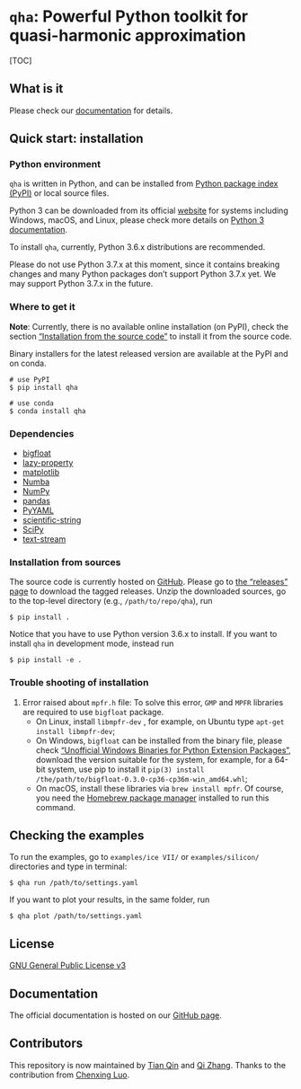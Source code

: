 # `qha`: Powerful Python toolkit for quasi-harmonic approximation

[TOC]

## What is it

Please check our [documentation](https://mineralscloud.github.io/qha/) for details.

## Quick start: installation

### Python environment

`qha` is written in Python, and can be installed from [Python package index (PyPI)](https://pypi.org/search/?q=qha) or local source files. 

Python 3 can be downloaded from its official [website](https://www.python.org/) for systems including Windows, macOS, and Linux,
please check more details on [Python 3 documentation](https://docs.python.org/3/using/index.html).

To install `qha`, currently, Python 3.6.x distributions are recommended.

Please do not use Python 3.7.x at this moment, since it contains breaking changes and many Python packages don’t support Python 3.7.x yet. We may support Python 3.7.x in the future. 

### Where to get it

**Note**: Currently, there is no available online installation (on PyPI), check the section [“Installation from the source code”](#installation-from-sources) to install it from the source code.

Binary installers for the latest released version are available at the PyPI and on conda.

```shell
# use PyPI
$ pip install qha
```

```shell
# use conda
$ conda install qha
```

### Dependencies

- [bigfloat](https://pypi.python.org/pypi/bigfloat)
- [lazy-property](https://github.com/jackmaney/lazy-property)
- [matplotlib](https://matplotlib.org)
- [Numba](http://numba.pydata.org)
- [NumPy](http://www.numpy.org)
- [pandas](https://pandas.pydata.org)
- [PyYAML](http://pyyaml.org)
- [scientific-string](https://github.com/singularitti/scientific-string)
- [SciPy](https://www.scipy.org)
- [text-stream](https://github.com/singularitti/text-stream)

### Installation from sources

The source code is currently hosted on [GitHub](https://github.com/MineralsCloud/qha). Please go to [the “releases” page](https://github.com/MineralsCloud/qha/releases) to download the tagged releases. Unzip the downloaded sources, go to the top-level directory (e.g., `/path/to/repo/qha`), run

```shell
$ pip install .
```

Notice that you have to use Python version 3.6.x to install. If you want to install `qha` in development mode, instead run

```shell
$ pip install -e .
```

### Trouble shooting of installation

1. Error raised about `mpfr.h` file: To solve this error, `GMP` and `MPFR` libraries are required to use `bigfloat` package.
   * On Linux, install `libmpfr-dev` , for example, on Ubuntu type `apt-get install libmpfr-dev`; 
   * On Windows, `bigfloat` can be installed from the binary file, please check [“Unofficial Windows Binaries for Python Extension Packages”](https://www.lfd.uci.edu/~gohlke/pythonlibs/), download the version suitable for the system, for example, for a 64-bit system, use pip to install it `pip(3) install /the/path/to/bigfloat‑0.3.0‑cp36‑cp36m‑win_amd64.whl`;
   * On macOS, install these libraries via `brew install mpfr`. Of course, you need the [Homebrew package manager](https://brew.sh) installed to run this command.


## Checking the examples 

To run the examples, go to `examples/ice VII/` or `examples/silicon/` directories and type in terminal:

```shell
$ qha run /path/to/settings.yaml
```

If you want to plot your results, in the same folder, run

```shell
$ qha plot /path/to/settings.yaml
```

## License

[GNU General Public License v3](./LICENSE.txt)

## Documentation

The official documentation is hosted on our [GitHub page](https://mineralscloud.github.io/qha/).

## Contributors

This repository is now maintained by [Tian Qin](mailto:qinxx197@umn.edu) and [Qi Zhang](mailto:qz2280@columbia.edu). Thanks to the contribution from [Chenxing Luo](https://github.com/chazeon).
